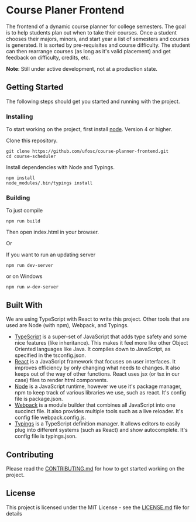 # Course Planer Frontend 

The frontend of a dynamic course planner for college semesters. The goal is to help students plan out when to take their courses. Once a student chooses their majors, minors, and start year a list of semesters and courses is generated. It is sorted by pre-requisites and course difficulty. The student can then rearrange courses (as long as it's valid placement) and get feedback on difficulty, credits, etc. 

**Note**: Still under active development, not at a production state. 

## Getting Started

The following steps should get you started and running with the project. 

### Installing

To start working on the project, first install [node](https://nodejs.org/). Version 4 or higher.

Clone this repository.

```
git clone https://github.com/ufosc/course-planner-frontend.git
cd course-scheduler
```

Install dependencies with Node and Typings. 

```
npm install
node_modules/.bin/typings install
```

### Building

To just compile 

```
npm run build
```

Then open index.html in your browser. 

Or 

If you want to run an updating server 

```
npm run dev-server
```

or on Windows 

```
npm run w-dev-server
```

<!--## Deployment

**Additional steps to deploy and run the project**-->

## Built With

We are using TypeScript with React to write this project. Other tools that are used are Node (with npm), Webpack, and Typings. 

- [TypeScript](https://github.com/ufosc/resources/blob/master/resources/typescript.md) is a super-set of JavaScript that adds type safety and some nice features (like inheritance). This makes it feel more like other Object Oriented languages like Java. It compiles down to JavaScript, as specified in the tsconfig.json.
- [React](https://github.com/ufosc/resources/blob/master/resources/react.md) is a JavaScript framework that focuses on user interfaces. It improves efficiency by only changing what needs to changes. It also keeps out of the way of other functions. React uses jsx (or tsx in our case) files to render html components.
- [Node](https://nodejs.org/) is a JavaScript runtime, however we use it's package manager, npm to keep track of various libraries we use, such as react. It's config file is package.json.
- [Webpack](https://webpack.github.io/) is a module builder that combines all JavaScript into one succinct file. It also provides multiple tools such as a live reloader. It's config file webpack.config.js.
- [Typings](https://github.com/typings/typings) is a TypeScript definition manager. It allows editors to easily plug into different systems (such as React) and show autocomplete. It's config file is typings.json.

## Contributing

Please read the [CONTRIBUTING.md](docs/CONTRIBUTING.md) for how to get started working on the project. 

## License

This project is licensed under the MIT License - see the [LICENSE.md](LICENSE) file for details
